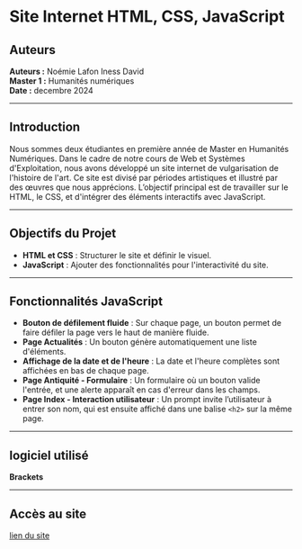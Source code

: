 # Site Internet HTML, CSS, JavaScript

## Auteurs

**Auteurs :** Noémie Lafon Iness David  
**Master 1 :** Humanités numériques    
**Date :** decembre 2024

---

## Introduction

Nous sommes deux étudiantes en première année de Master en Humanités Numériques. Dans le cadre de notre cours de Web et Systèmes d'Exploitation, nous avons développé un site internet de vulgarisation de l'histoire de l'art. Ce site est divisé par périodes artistiques et illustré par des œuvres que nous apprécions. L’objectif principal est de travailler sur le HTML, le CSS, et d'intégrer des éléments interactifs avec JavaScript.

---

## Objectifs du Projet

- **HTML et CSS** : Structurer le site et définir le visuel.
- **JavaScript** : Ajouter des fonctionnalités pour l'interactivité du site.

---

## Fonctionnalités JavaScript

- **Bouton de défilement fluide** : Sur chaque page, un bouton permet de faire défiler la page vers le haut de manière fluide.
- **Page Actualités** : Un bouton génère automatiquement une liste d'éléments.
- **Affichage de la date et de l'heure** : La date et l'heure complètes sont affichées en bas de chaque page.
- **Page Antiquité - Formulaire** : Un formulaire où un bouton valide l'entrée, et une alerte apparaît en cas d'erreur dans les champs.
- **Page Index - Interaction utilisateur** : Un prompt invite l’utilisateur à entrer son nom, qui est ensuite affiché dans une balise `<h2>` sur la même page.

---

## logiciel utilisé

**Brackets**

---
## Accès au site

[lien du site](https://noemie-lafon.github.io/Site-internet-HTML-CSS-Javascript/)
